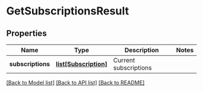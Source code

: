# GetSubscriptionsResult

## Properties
Name | Type | Description | Notes
------------ | ------------- | ------------- | -------------
**subscriptions** | [**list[Subscription]**](Subscription.md) | Current subscriptions | 

[[Back to Model list]](../README.md#documentation-for-models) [[Back to API list]](../README.md#documentation-for-api-endpoints) [[Back to README]](../README.md)


